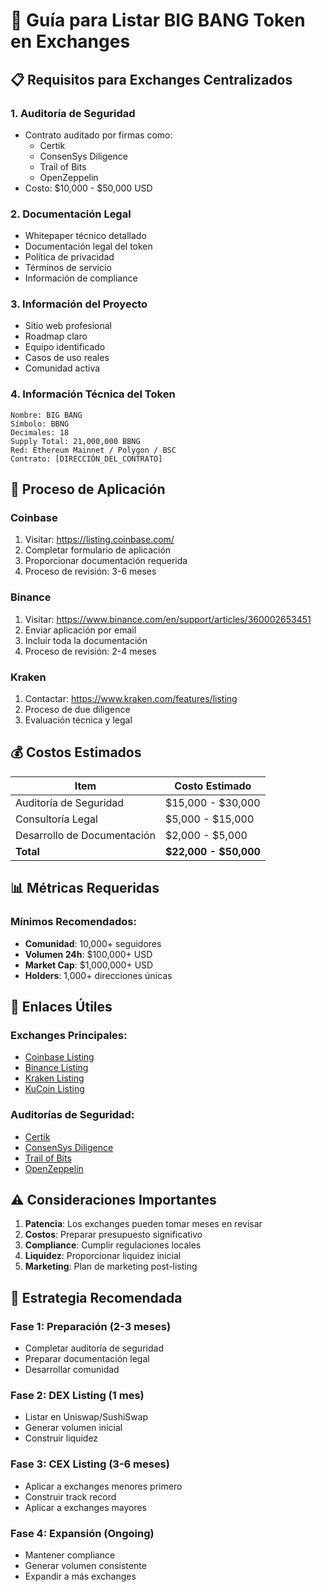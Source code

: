 # 🏪 Guía para Listar BIG BANG Token en Exchanges

## 📋 Requisitos para Exchanges Centralizados

### 1. **Auditoría de Seguridad**
- Contrato auditado por firmas como:
  - Certik
  - ConsenSys Diligence
  - Trail of Bits
  - OpenZeppelin
- Costo: $10,000 - $50,000 USD

### 2. **Documentación Legal**
- Whitepaper técnico detallado
- Documentación legal del token
- Política de privacidad
- Términos de servicio
- Información de compliance

### 3. **Información del Proyecto**
- Sitio web profesional
- Roadmap claro
- Equipo identificado
- Casos de uso reales
- Comunidad activa

### 4. **Información Técnica del Token**
```
Nombre: BIG BANG
Símbolo: BBNG
Decimales: 18
Supply Total: 21,000,000 BBNG
Red: Ethereum Mainnet / Polygon / BSC
Contrato: [DIRECCIÓN_DEL_CONTRATO]
```

## 🚀 Proceso de Aplicación

### **Coinbase**
1. Visitar: https://listing.coinbase.com/
2. Completar formulario de aplicación
3. Proporcionar documentación requerida
4. Proceso de revisión: 3-6 meses

### **Binance**
1. Visitar: https://www.binance.com/en/support/articles/360002653451
2. Enviar aplicación por email
3. Incluir toda la documentación
4. Proceso de revisión: 2-4 meses

### **Kraken**
1. Contactar: https://www.kraken.com/features/listing
2. Proceso de due diligence
3. Evaluación técnica y legal

## 💰 Costos Estimados

| Item | Costo Estimado |
|------|----------------|
| Auditoría de Seguridad | $15,000 - $30,000 |
| Consultoría Legal | $5,000 - $15,000 |
| Desarrollo de Documentación | $2,000 - $5,000 |
| **Total** | **$22,000 - $50,000** |

## 📊 Métricas Requeridas

### **Mínimos Recomendados:**
- **Comunidad**: 10,000+ seguidores
- **Volumen 24h**: $100,000+ USD
- **Market Cap**: $1,000,000+ USD
- **Holders**: 1,000+ direcciones únicas

## 🔗 Enlaces Útiles

### **Exchanges Principales:**
- [Coinbase Listing](https://listing.coinbase.com/)
- [Binance Listing](https://www.binance.com/en/support/articles/360002653451)
- [Kraken Listing](https://www.kraken.com/features/listing)
- [KuCoin Listing](https://www.kucoin.com/listing)

### **Auditorías de Seguridad:**
- [Certik](https://www.certik.com/)
- [ConsenSys Diligence](https://consensys.net/diligence/)
- [Trail of Bits](https://www.trailofbits.com/)
- [OpenZeppelin](https://openzeppelin.com/security-audits/)

## ⚠️ Consideraciones Importantes

1. **Patencia**: Los exchanges pueden tomar meses en revisar
2. **Costos**: Preparar presupuesto significativo
3. **Compliance**: Cumplir regulaciones locales
4. **Liquidez**: Proporcionar liquidez inicial
5. **Marketing**: Plan de marketing post-listing

## 🎯 Estrategia Recomendada

### **Fase 1: Preparación (2-3 meses)**
- Completar auditoría de seguridad
- Preparar documentación legal
- Desarrollar comunidad

### **Fase 2: DEX Listing (1 mes)**
- Listar en Uniswap/SushiSwap
- Generar volumen inicial
- Construir liquidez

### **Fase 3: CEX Listing (3-6 meses)**
- Aplicar a exchanges menores primero
- Construir track record
- Aplicar a exchanges mayores

### **Fase 4: Expansión (Ongoing)**
- Mantener compliance
- Generar volumen consistente
- Expandir a más exchanges 